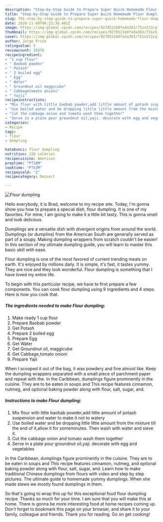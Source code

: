 ```yaml
---
description: "Step-by-Step Guide to Prepare Super Quick Homemade Flour dumpling"
title: "Step-by-Step Guide to Prepare Super Quick Homemade Flour dumpling"
slug: 701-step-by-step-guide-to-prepare-super-quick-homemade-flour-dumpling
date: 2020-11-08T06:23:38.481Z
image: https://img-global.cpcdn.com/recipes/9278521b0fada383/751x532cq70/flour-dumpling-recipe-main-photo.jpg
thumbnail: https://img-global.cpcdn.com/recipes/9278521b0fada383/751x532cq70/flour-dumpling-recipe-main-photo.jpg
cover: https://img-global.cpcdn.com/recipes/9278521b0fada383/751x532cq70/flour-dumpling-recipe-main-photo.jpg
author: Jorge Price
ratingvalue: 5
reviewcount: 35876
recipeingredient:
- "1 cup flour"
- " Baobab powder"
- " Potash"
- " 2 boiled egg"
- " Egg"
- " Water"
- " Groundnut oil maggicube"
- " Cabbagetomato onioni"
- " Yajii"
recipeinstructions:
- "Mix flour with little baobab powder,add little amount of potash suspension and water to make it not to watery"
- "Use boiled water and be dropping little little amount from the mixture till the end of it,allow it for someminutes. Then wash with water and sieve it."
- "Cut the cabbage onion and tomato wash them together"
- "Serve in a plate pour groundnut oil,yaji. decorate with egg and vegetables"
categories:
- Recipe
tags:
- flour
- dumpling

katakunci: flour dumpling 
nutrition: 220 calories
recipecuisine: American
preptime: "PT10M"
cooktime: "PT43M"
recipeyield: "2"
recipecategory: Dessert

---
```



![Flour dumpling](https://img-global.cpcdn.com/recipes/9278521b0fada383/751x532cq70/flour-dumpling-recipe-main-photo.jpg)

Hello everybody, it is Brad, welcome to my recipe site. Today, I'm gonna show you how to prepare a special dish, flour dumpling. It is one of my favorites. For mine, I am going to make it a little bit tasty. This is gonna smell and look delicious.

Dumplings are a versatile dish with divergent origins from around the world. Dumplings (or dumplins) from the American South are generally served as part of a soupy. Making dumpling wrappers from scratch couldn&#39;t be easier! In this section of my ultimate dumpling guide, you will learn to master this basic skill with ease.

Flour dumpling is one of the most favored of current trending meals on earth. It's enjoyed by millions daily. It is simple, it's fast, it tastes yummy. They are nice and they look wonderful. Flour dumpling is something that I have loved my entire life.


To begin with this particular recipe, we have to first prepare a few components. You can cook flour dumpling using 9 ingredients and 4 steps. Here is how you cook that.

<!--inarticleads1-->

##### The ingredients needed to make Flour dumpling:

1. Make ready 1 cup flour
1. Prepare  Baobab powder
1. Get  Potash
1. Prepare  2 boiled egg
1. Prepare  Egg
1. Get  Water
1. Get  Groundnut oil, maggicube
1. Get  Cabbage,tomato onioni
1. Prepare  Yajii


When I scooped it out of the bag, it was powdery and fine almost like. Keep the dumpling wrappers separated with a small piece of parchment paper and repeat with the. In the Caribbean, dumplings figure prominently in the cuisine. They are to be eaten in soups and This recipe features cinnamon, nutmeg, and optional baking powder along with flour, salt, sugar, and. 

<!--inarticleads2-->

##### Instructions to make Flour dumpling:

1. Mix flour with little baobab powder,add little amount of potash suspension and water to make it not to watery
1. Use boiled water and be dropping little little amount from the mixture till the end of it,allow it for someminutes. Then wash with water and sieve it.
1. Cut the cabbage onion and tomato wash them together
1. Serve in a plate pour groundnut oil,yaji. decorate with egg and vegetables


In the Caribbean, dumplings figure prominently in the cuisine. They are to be eaten in soups and This recipe features cinnamon, nutmeg, and optional baking powder along with flour, salt, sugar, and. Learn how to make traditional Chinese dumplings from flours with video and step by step pictures. The ultimate guide to homemade yummy dumplings. When she made stews we mostly found dumplings in them. 

So that's going to wrap this up for this exceptional food flour dumpling recipe. Thanks so much for your time. I am sure that you will make this at home. There is gonna be more interesting food at home recipes coming up. Don't forget to bookmark this page on your browser, and share it to your family, colleague and friends. Thank you for reading. Go on get cooking!
